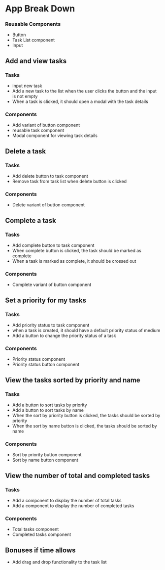 # App Break Down

### Reusable Components

- Button
- Task List component
- Input

## Add and view tasks

### Tasks

- input new task
- Add a new task to the list when the user clicks the button and the input is not empty
- When a task is clicked, it should open a modal with the task details

### Components

- Add variant of button component
- reusable task component
- Modal component for viewing task details

## Delete a task

### Tasks

- Add delete button to task component
- Remove task from task list when delete button is clicked

### Components

- Delete variant of button component

## Complete a task

### Tasks

- Add complete button to task component
- When complete button is clicked, the task should be marked as complete
- When a task is marked as complete, it should be crossed out

### Components

- Complete variant of button component

## Set a priority for my tasks

### Tasks

- Add priority status to task component
- when a task is created, it should have a default priority status of medium
- Add a button to change the priority status of a task

### Components

- Priority status component
- Priority status button component

## View the tasks sorted by priority and name

### Tasks

- Add a button to sort tasks by priority
- Add a button to sort tasks by name
- When the sort by priority button is clicked, the tasks should be sorted by priority
- When the sort by name button is clicked, the tasks should be sorted by name

### Components

- Sort by priority button component
- Sort by name button component

## View the number of total and completed tasks

### Tasks

- Add a component to display the number of total tasks
- Add a component to display the number of completed tasks

### Components

- Total tasks component
- Completed tasks component

## Bonuses if time allows

- Add drag and drop functionality to the task list
